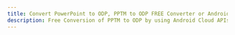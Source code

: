 ---title: Convert PowerPoint to ODP, PPTM to ODP FREE Converter or Android SDKdescription: Free Conversion of PPTM to ODP by using Android Cloud APIs & SDKs. Also Create, Edit & Render Microsoft Word & OpenOffice documents in the Cloud.---